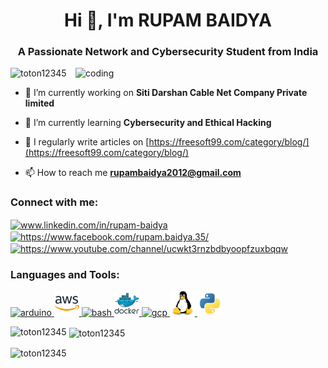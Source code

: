 <h1 align="center">Hi 👋, I'm RUPAM BAIDYA</h1>
<h3 align="center">A Passionate Network and Cybersecurity Student from India</h3>

<img align="right" alt="coding" width="400" src="https://user-images.githubusercontent.com/55389276/140866485-8fb1c876-9a8f-4d6a-98dc-08c4981eaf70.gif">

<p align="left"> <img src="https://komarev.com/ghpvc/?username=toton12345&label=Profile%20views&color=0e75b6&style=flat" alt="toton12345" /> </p>

- 🔭 I’m currently working on **Siti Darshan Cable Net Company Private limited**

- 🌱 I’m currently learning **Cybersecurity and Ethical Hacking**

- 📝 I regularly write articles on [https://freesoft99.com/category/blog/](https://freesoft99.com/category/blog/)

- 📫 How to reach me **rupambaidya2012@gmail.com**

<h3 align="left">Connect with me:</h3>
<p align="left">
<a href="https://linkedin.com/in/www.linkedin.com/in/rupam-baidya" target="blank"><img align="center" src="https://raw.githubusercontent.com/rahuldkjain/github-profile-readme-generator/master/src/images/icons/Social/linked-in-alt.svg" alt="www.linkedin.com/in/rupam-baidya" height="30" width="40" /></a>
<a href="https://fb.com/https://www.facebook.com/rupam.baidya.35/" target="blank"><img align="center" src="https://raw.githubusercontent.com/rahuldkjain/github-profile-readme-generator/master/src/images/icons/Social/facebook.svg" alt="https://www.facebook.com/rupam.baidya.35/" height="30" width="40" /></a>
<a href="https://www.youtube.com/c/https://www.youtube.com/channel/ucwkt3rnzbdbyoopfzuxbqqw" target="blank"><img align="center" src="https://raw.githubusercontent.com/rahuldkjain/github-profile-readme-generator/master/src/images/icons/Social/youtube.svg" alt="https://www.youtube.com/channel/ucwkt3rnzbdbyoopfzuxbqqw" height="30" width="40" /></a>
</p>

<h3 align="left">Languages and Tools:</h3>
<p align="left"> <a href="https://www.arduino.cc/" target="_blank" rel="noreferrer"> <img src="https://cdn.worldvectorlogo.com/logos/arduino-1.svg" alt="arduino" width="40" height="40"/> </a> <a href="https://aws.amazon.com" target="_blank" rel="noreferrer"> <img src="https://raw.githubusercontent.com/devicons/devicon/master/icons/amazonwebservices/amazonwebservices-original-wordmark.svg" alt="aws" width="40" height="40"/> </a> <a href="https://www.gnu.org/software/bash/" target="_blank" rel="noreferrer"> <img src="https://www.vectorlogo.zone/logos/gnu_bash/gnu_bash-icon.svg" alt="bash" width="40" height="40"/> </a> <a href="https://www.docker.com/" target="_blank" rel="noreferrer"> <img src="https://raw.githubusercontent.com/devicons/devicon/master/icons/docker/docker-original-wordmark.svg" alt="docker" width="40" height="40"/> </a> <a href="https://cloud.google.com" target="_blank" rel="noreferrer"> <img src="https://www.vectorlogo.zone/logos/google_cloud/google_cloud-icon.svg" alt="gcp" width="40" height="40"/> </a> <a href="https://www.linux.org/" target="_blank" rel="noreferrer"> <img src="https://raw.githubusercontent.com/devicons/devicon/master/icons/linux/linux-original.svg" alt="linux" width="40" height="40"/> </a> <a href="https://www.python.org" target="_blank" rel="noreferrer"> <img src="https://raw.githubusercontent.com/devicons/devicon/master/icons/python/python-original.svg" alt="python" width="40" height="40"/> </a> </p>

<p><img align="left" src="https://github-readme-stats.vercel.app/api/top-langs?username=toton12345&show_icons=true&locale=en&layout=compact" alt="toton12345" /></p>

<p>&nbsp;<img align="center" src="https://github-readme-stats.vercel.app/api?username=toton12345&show_icons=true&locale=en" alt="toton12345" /></p>

<p><img align="center" src="https://github-readme-streak-stats.herokuapp.com/?user=toton12345&" alt="toton12345" /></p>
